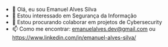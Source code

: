 - 👋 Olá, eu sou Emanuel Alves Silva
- 👀 Estou interessado em Segurança da Informação
- 💞️ Estou procurando colaborar em projetos de Cybersecurity
- 📫 Como me encontrar: emanuelalves.dev@gmail.com ou https://www.linkedin.com/in/emanuel-alves-silva/
